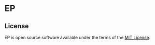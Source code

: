 # EP

## License

EP is open source software available under the terms of the [MIT License](https://opensource.org/licenses/MIT).
